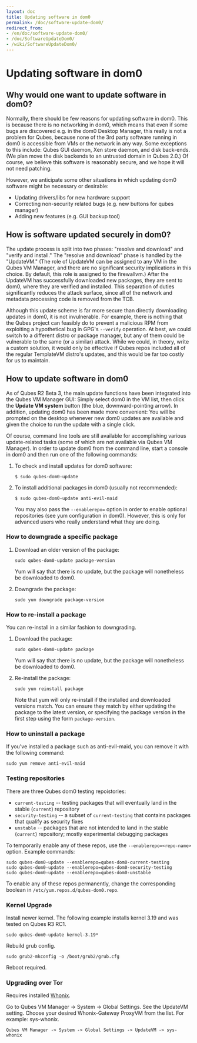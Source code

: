 ```yaml
---
layout: doc
title: Updating software in dom0
permalink: /doc/software-update-dom0/
redirect_from:
- /en/doc/software-update-dom0/
- /doc/SoftwareUpdateDom0/
- /wiki/SoftwareUpdateDom0/
---
```


Updating software in dom0
=========================

Why would one want to update software in dom0?
----------------------------------------------

Normally, there should be few reasons for updating software in dom0. This is because there is no networking in dom0, which means that even if some bugs are discovered e.g. in the dom0 Desktop Manager, this really is not a problem for Qubes, because none of the 3rd party software running in dom0 is accessible from VMs or the network in any way. Some exceptions to this include: Qubes GUI daemon, Xen store daemon, and disk back-ends. (We plan move the disk backends to an untrusted domain in Qubes 2.0.) Of course, we believe this software is reasonably secure, and we hope it will not need patching.

However, we anticipate some other situations in which updating dom0 software might be necessary or desirable:

-   Updating drivers/libs for new hardware support
-   Correcting non-security related bugs (e.g. new buttons for qubes manager)
-   Adding new features (e.g. GUI backup tool)

How is software updated securely in dom0?
-----------------------------------------

The update process is split into two phases: "resolve and download" and "verify and install." The "resolve and download" phase is handled by the "UpdateVM." (The role of UpdateVM can be assigned to any VM in the Qubes VM Manager, and there are no significant security implications in this choice. By default, this role is assigned to the firewallvm.) After the UpdateVM has successfully downloaded new packages, they are sent to dom0, where they are verified and installed. This separation of duties significantly reduces the attack surface, since all of the network and metadata processing code is removed from the TCB.

Although this update scheme is far more secure than directly downloading updates in dom0, it is not invulnerable. For example, there is nothing that the Qubes project can feasibly do to prevent a malicious RPM from exploiting a hypothetical bug in GPG's `--verify` operation. At best, we could switch to a different distro or package manager, but any of them could be vulnerable to the same (or a similar) attack. While we could, in theory, write a custom solution, it would only be effective if Qubes repos included all of the regular TemplateVM distro's updates, and this would be far too costly for us to maintain.

How to update software in dom0
------------------------------

As of Qubes R2 Beta 3, the main update functions have been integrated into the Qubes VM Manager GUI: Simply select dom0 in the VM list, then click the **Update VM system** button (the blue, downward-pointing arrow). In addition, updating dom0 has been made more convenient: You will be prompted on the desktop whenever new dom0 updates are available and given the choice to run the update with a single click.

Of course, command line tools are still available for accomplishing various update-related tasks (some of which are not available via Qubes VM Manager). In order to update dom0 from the command line, start a console in dom0 and then run one of the following commands:

1.  To check and install updates for dom0 software:

    ~~~
    $ sudo qubes-dom0-update
    ~~~

1.  To install additional packages in dom0 (usually not recommended):

    ~~~
    $ sudo qubes-dom0-update anti-evil-maid
    ~~~

    You may also pass the `--enablerepo=` option in order to enable optional repositories (see yum configuration in dom0). However, this is only for advanced users who really understand what they are doing.

### How to downgrade a specific package

1.  Download an older version of the package:

    ~~~
    sudo qubes-dom0-update package-version
    ~~~

    Yum will say that there is no update, but the package will nonetheless be downloaded to dom0.

2.  Downgrade the package:

    ~~~
    sudo yum downgrade package-version
    ~~~

### How to re-install a package

You can re-install in a similar fashion to downgrading.

1.  Download the package:

    ~~~
    sudo qubes-dom0-update package
    ~~~

    Yum will say that there is no update, but the package will nonetheless be downloaded to dom0.

2.  Re-install the package:

    ~~~
    sudo yum reinstall package
    ~~~

    Note that yum will only re-install if the installed and downloaded versions match. You can ensure they match by either updating the package to the latest version, or specifying the package version in the first step using the form `package-version`.

### How to uninstall a package

If you've installed a package such as anti-evil-maid, you can remove it with the following command:

    sudo yum remove anti-evil-maid
    
### Testing repositories

There are three Qubes dom0 testing repoistories:

* `current-testing` -- testing packages that will eventually land in the stable
  (`current`) repository
* `security-testing` -- a subset of `current-testing` that contains packages
  that qualify as security fixes
* `unstable` -- packages that are not intended to land in the stable (`current`)
  repository; mostly experimental debugging packages

To temporarily enable any of these repos, use the `--enablerepo=<repo-name>`
option. Example commands:

~~~
sudo qubes-dom0-update --enablerepo=qubes-dom0-current-testing
sudo qubes-dom0-update --enablerepo=qubes-dom0-security-testing
sudo qubes-dom0-update --enablerepo=qubes-dom0-unstable
~~~

To enable any of these repos permanently, change the corresponding boolean in
`/etc/yum.repos.d/qubes-dom0.repo`.

### Kernel Upgrade ###

Install newer kernel. The following example installs kernel 3.19 and was tested on Qubes R3 RC1.

~~~
sudo qubes-dom0-update kernel-3.19*
~~~

Rebuild grub config.

~~~
sudo grub2-mkconfig -o /boot/grub2/grub.cfg
~~~

Reboot required.

### Upgrading over Tor ###

Requires installed [Whonix](/doc/privacy/whonix/).

Go to Qubes VM Manager -> System -> Global Settings. See the UpdateVM setting. Choose your desired Whonix-Gateway ProxyVM from the list. For example: sys-whonix.

    Qubes VM Manager -> System -> Global Settings -> UpdateVM -> sys-whonix
